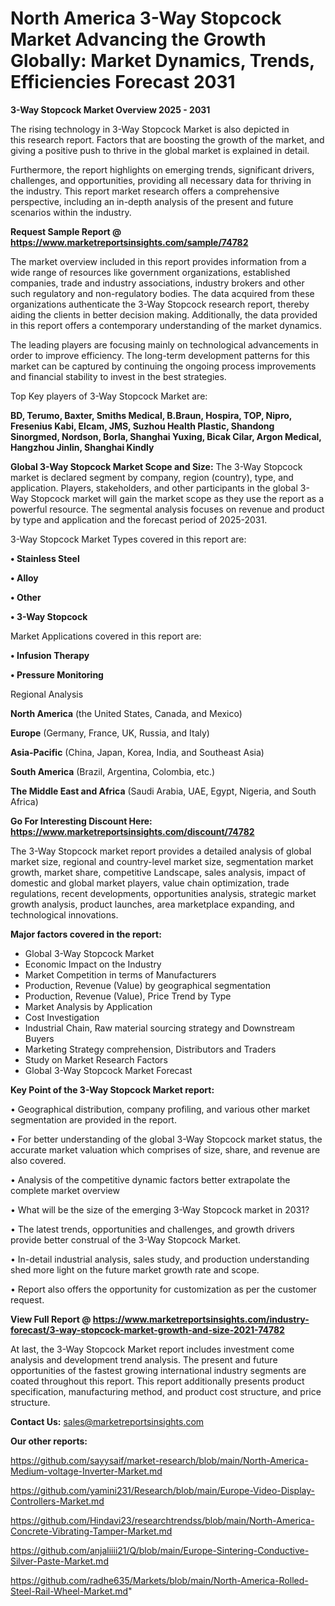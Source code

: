 # North America 3-Way Stopcock Market Advancing the Growth Globally: Market Dynamics, Trends, Efficiencies Forecast 2031

<Strong> 3-Way Stopcock Market Overview 2025 - 2031</strong>

The rising technology in 3-Way Stopcock Market is also depicted in this research report. Factors that are boosting the growth of the market, and giving a positive push to thrive in the global market is explained in detail.

Furthermore, the report highlights on emerging trends, significant drivers, challenges, and opportunities, providing all necessary data for thriving in the industry. This report market research offers a comprehensive perspective, including an in-depth analysis of the present and future scenarios within the industry.

<strong>Request Sample Report @ <a href=https://www.marketreportsinsights.com/sample/74782>https://www.marketreportsinsights.com/sample/74782</a></strong>

The market overview included in this report provides information from a wide range of resources like government organizations, established companies, trade and industry associations, industry brokers and other such regulatory and non-regulatory bodies. The data acquired from these organizations authenticate the 3-Way Stopcock research report, thereby aiding the clients in better decision making. Additionally, the data provided in this report offers a contemporary understanding of the market dynamics.

The leading players are focusing mainly on technological advancements in order to improve efficiency. The long-term development patterns for this market can be captured by continuing the ongoing process improvements and financial stability to invest in the best strategies.

Top Key players of 3-Way Stopcock Market are:

<strong>BD, Terumo, Baxter, Smiths Medical, B.Braun, Hospira, TOP, Nipro, Fresenius Kabi, Elcam, JMS, Suzhou Health Plastic, Shandong Sinorgmed, Nordson, Borla, Shanghai Yuxing, Bicak Cilar, Argon Medical, Hangzhou Jinlin, Shanghai Kindly</strong>

<strong><b>Global 3-Way Stopcock Market Scope and Size:</b></strong>
The 3-Way Stopcock market is declared segment by company, region (country), type, and application. Players, stakeholders, and other participants in the global 3-Way Stopcock market will gain the market scope as they use the report as a powerful resource. The segmental analysis focuses on revenue and product by type and application and the forecast period of 2025-2031.

3-Way Stopcock Market Types covered in this report are:

<strong>• Stainless Steel

• Alloy

• Other

• 3-Way Stopcock</strong>

Market Applications covered in this report are:

<strong>• Infusion Therapy

• Pressure Monitoring</strong> 

Regional Analysis

<strong>North America</strong> (the United States, Canada, and Mexico)

<strong>Europe</strong> (Germany, France, UK, Russia, and Italy)

<strong>Asia-Pacific</strong> (China, Japan, Korea, India, and Southeast Asia)

<strong>South America</strong> (Brazil, Argentina, Colombia, etc.)

<strong>The Middle East and Africa</strong> (Saudi Arabia, UAE, Egypt, Nigeria, and South Africa)

<strong>Go For Interesting Discount Here: <a href=https://www.marketreportsinsights.com/discount/74782>https://www.marketreportsinsights.com/discount/74782</a></strong>

The 3-Way Stopcock market report provides a detailed analysis of global market size, regional and country-level market size, segmentation market growth, market share, competitive Landscape, sales analysis, impact of domestic and global market players, value chain optimization, trade regulations, recent developments, opportunities analysis, strategic market growth analysis, product launches, area marketplace expanding, and technological innovations.

<strong><b>Major factors covered in the report:</b></strong>
<ul>
  <li>Global 3-Way Stopcock Market </li>
  <li>Economic Impact on the Industry</li>
  <li>Market Competition in terms of Manufacturers</li>
  <li>Production, Revenue (Value) by geographical segmentation</li>
  <li>Production, Revenue (Value), Price Trend by Type</li>
  <li>Market Analysis by Application</li>
  <li>Cost Investigation</li>
  <li>Industrial Chain, Raw material sourcing strategy and Downstream Buyers</li>
  <li>Marketing Strategy comprehension, Distributors and Traders</li>
  <li>Study on Market Research Factors</li>
  <li>Global 3-Way Stopcock Market Forecast</li>
</ul>

<strong><b>Key Point of the 3-Way Stopcock Market report:</b></strong>

• Geographical distribution, company profiling, and various other market segmentation are provided in the report.

• For better understanding of the global 3-Way Stopcock market status, the accurate market valuation which comprises of size, share, and revenue are also covered.

• Analysis of the competitive dynamic factors better extrapolate the complete market overview

• What will be the size of the emerging 3-Way Stopcock market in 2031?

• The latest trends, opportunities and challenges, and growth drivers provide better construal of the 3-Way Stopcock Market.

• In-detail industrial analysis, sales study, and production understanding shed more light on the future market growth rate and scope.

• Report also offers the opportunity for customization as per the customer request.

<strong><b>View Full Report @ <a href=https://www.marketreportsinsights.com/industry-forecast/3-way-stopcock-market-growth-and-size-2021-74782>https://www.marketreportsinsights.com/industry-forecast/3-way-stopcock-market-growth-and-size-2021-74782</a></b></strong>


At last, the 3-Way Stopcock Market report includes investment come analysis and development trend analysis. The present and future opportunities of the fastest growing international industry segments are coated throughout this report. This report additionally presents product specification, manufacturing method, and product cost structure, and price structure.

<strong>Contact Us:</strong>
sales@marketreportsinsights.com

<strong>Our other reports:</strong>

<a href=https://github.com/sayysaif/market-research/blob/main/North-America-Medium-voltage-Inverter-Market.md>https://github.com/sayysaif/market-research/blob/main/North-America-Medium-voltage-Inverter-Market.md</a>

<a href=https://github.com/yamini231/Research/blob/main/Europe-Video-Display-Controllers-Market.md>https://github.com/yamini231/Research/blob/main/Europe-Video-Display-Controllers-Market.md</a>

<a href=https://github.com/Hindavi23/researchtrendss/blob/main/North-America-Concrete-Vibrating-Tamper-Market.md>https://github.com/Hindavi23/researchtrendss/blob/main/North-America-Concrete-Vibrating-Tamper-Market.md</a>

<a href=https://github.com/anjaliiii21/Q/blob/main/Europe-Sintering-Conductive-Silver-Paste-Market.md>https://github.com/anjaliiii21/Q/blob/main/Europe-Sintering-Conductive-Silver-Paste-Market.md</a>

<a href=https://github.com/radhe635/Markets/blob/main/North-America-Rolled-Steel-Rail-Wheel-Market.md>https://github.com/radhe635/Markets/blob/main/North-America-Rolled-Steel-Rail-Wheel-Market.md</a>"
